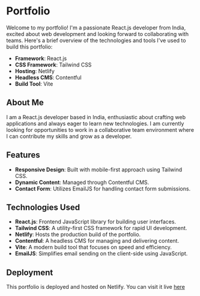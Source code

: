 # Portfolio

Welcome to my portfolio! I'm a passionate React.js developer from India, excited about web development and looking forward to collaborating with teams. Here's a brief overview of the technologies and tools I've used to build this portfolio:

- **Framework**: React.js
- **CSS Framework**: Tailwind CSS
- **Hosting**: Netlify
- **Headless CMS**: Contentful
- **Build Tool**: Vite

## About Me

I am a React.js developer based in India, enthusiastic about crafting web applications and always eager to learn new technologies. I am currently looking for opportunities to work in a collaborative team environment where I can contribute my skills and grow as a developer.

## Features

- **Responsive Design**: Built with mobile-first approach using Tailwind CSS.
- **Dynamic Content**: Managed through Contentful CMS.
- **Contact Form**: Utilizes EmailJS for handling contact form submissions.

## Technologies Used

- **React.js**: Frontend JavaScript library for building user interfaces.
- **Tailwind CSS**: A utility-first CSS framework for rapid UI development.
- **Netlify**: Hosts the production build of the portfolio.
- **Contentful**: A headless CMS for managing and delivering content.
- **Vite**: A modern build tool that focuses on speed and efficiency.
- **EmailJS**: Simplifies email sending on the client-side using JavaScript.

## Deployment

This portfolio is deployed and hosted on Netlify. You can visit it live [here](#https://portfolio-darshanpandya.netlify.app/)
